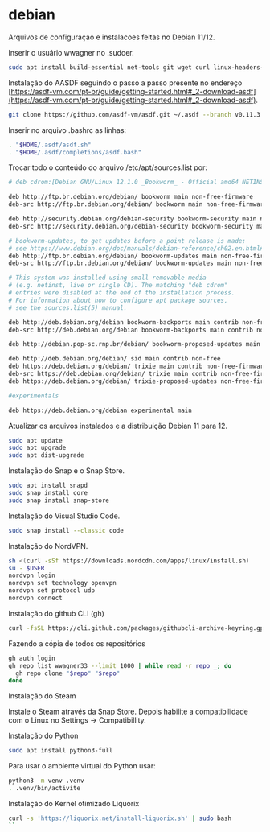  # debian
Arquivos de configuraçao e instalacoes feitas no Debian 11/12.

Inserir o usuário wwagner no .sudoer.

```sh
sudo apt install build-essential net-tools git wget curl linux-headers-$(uname -r) manpages-dev
```
Instalação do AASDF seguindo o passo a passo presente no endereço [https://asdf-vm.com/pt-br/guide/getting-started.html#_2-download-asdf](https://asdf-vm.com/pt-br/guide/getting-started.html#_2-download-asdf).

```sh
git clone https://github.com/asdf-vm/asdf.git ~/.asdf --branch v0.11.3

```
Inserir no arquivo .bashrc as linhas:

```sh
. "$HOME/.asdf/asdf.sh"
. "$HOME/.asdf/completions/asdf.bash"
```

Trocar todo o conteúdo do arquivo /etc/apt/sources.list por:

```sh
# deb cdrom:[Debian GNU/Linux 12.1.0 _Bookworm_ - Official amd64 NETINST with firmware 20230722-10:48]/ bookworm main non-free-firmware

deb http://ftp.br.debian.org/debian/ bookworm main non-free-firmware
deb-src http://ftp.br.debian.org/debian/ bookworm main non-free-firmware

deb http://security.debian.org/debian-security bookworm-security main non-free-firmware
deb-src http://security.debian.org/debian-security bookworm-security main non-free-firmware

# bookworm-updates, to get updates before a point release is made;
# see https://www.debian.org/doc/manuals/debian-reference/ch02.en.html#_updates_and_backports
deb http://ftp.br.debian.org/debian/ bookworm-updates main non-free-firmware
deb-src http://ftp.br.debian.org/debian/ bookworm-updates main non-free-firmware

# This system was installed using small removable media
# (e.g. netinst, live or single CD). The matching "deb cdrom"
# entries were disabled at the end of the installation process.
# For information about how to configure apt package sources,
# see the sources.list(5) manual.

deb http://deb.debian.org/debian bookworm-backports main contrib non-free
deb-src http://deb.debian.org/debian bookworm-backports main contrib non-free

deb http://debian.pop-sc.rnp.br/debian/ bookworm-proposed-updates main contrib non-free non-free-firmware

deb http://deb.debian.org/debian/ sid main contrib non-free
deb https://deb.debian.org/debian/ trixie main contrib non-free-firmware non-free
deb-src https://deb.debian.org/debian/ trixie main contrib non-free-firmware non-free #Added by software-properties
deb https://deb.debian.org/debian/ trixie-proposed-updates non-free-firmware contrib main non-free

#experimentals

deb https://deb.debian.org/debian experimental main

``` 
Atualizar os arquivos instalados e a distribuição Debian 11 para 12.

```sh
sudo apt update
sudo apt upgrade
sudo apt dist-upgrade
``` 

Instalação do Snap e o Snap Store.


```sh
sudo apt install snapd
sudo snap install core
sudo snap install snap-store
``` 
Instalação do Visual Studio Code.


```sh
sudo snap install --classic code
```
Instalação do NordVPN.

```sh
sh <(curl -sSf https://downloads.nordcdn.com/apps/linux/install.sh)
su - $USER
nordvpn login
nordvpn set technology openvpn
nordvpn set protocol udp
nordvpn connect
```
Instalação do github CLI (gh)
```sh
curl -fsSL https://cli.github.com/packages/githubcli-archive-keyring.gpg | sudo dd of=/usr/share/keyrings/githubcli-archive-keyring.gpg && sudo chmod go+r /usr/share/keyrings/githubcli-archive-keyring.gpg && echo "deb [arch=$(dpkg --print-architecture) signed-by=/usr/share/keyrings/githubcli-archive-keyring.gpg] https://cli.github.com/packages stable main" | sudo tee /etc/apt/sources.list.d/github-cli.list > /dev/null && sudo apt update && sudo apt install gh -y

```
Fazendo a cópia de todos os repositórios
```sh
gh auth login
gh repo list wwagner33 --limit 1000 | while read -r repo _; do
  gh repo clone "$repo" "$repo"
done
```
Instalação do Steam

Instale o Steam através da Snap Store. Depois habilite a compatibilidade com o Linux no Settings -> Compatibillity. 

Instalação do Python
```sh
sudo apt install python3-full
```
Para usar o ambiente virtual do Python usar:
```sh
python3 -m venv .venv
. .venv/bin/activite
```

Instalação do Kernel otimizado Liquorix
```sh
curl -s 'https://liquorix.net/install-liquorix.sh' | sudo bash
``
